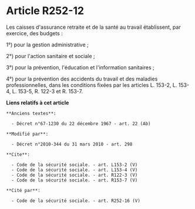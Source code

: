 # Article R252-12

Les caisses d'assurance retraite et de la santé au travail établissent, par exercice, des budgets : 

1°) pour la gestion administrative ; 

2°) pour l'action sanitaire et sociale ; 

3°) pour la prévention, l'éducation et l'information sanitaires ; 

4°) pour la prévention des accidents du travail et des maladies professionnelles, dans les conditions fixées par les articles
L. 153-2, L. 153-4, L. 153-5, R. 122-3 et R. 153-7.

**Liens relatifs à cet article**

	**Anciens textes**:

	  - Décret n°67-1230 du 22 décembre 1967 - art. 22 (Ab)

	**Modifié par**:

	  - Décret n°2010-344 du 31 mars 2010 - art. 298

	**Cite**:

	  - Code de la sécurité sociale. - art. L153-2 (V)
	  - Code de la sécurité sociale. - art. L153-4 (V)
	  - Code de la sécurité sociale. - art. R122-3 (V)
	  - Code de la sécurité sociale. - art. R153-7 (V)

	**Cité par**:

	  - Code de la sécurité sociale. - art. R252-16 (V)
